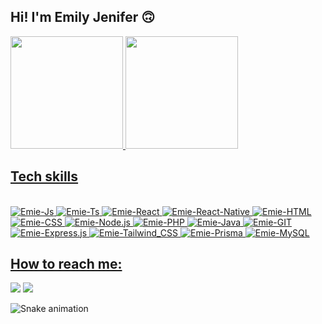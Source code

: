 

## Hi! I'm Emily Jenifer 🙃

<div align="left">
  <a href="https://github.com/emsjenifer">
  <img height="180em" src="https://github-readme-stats.vercel.app/api?username=emsjenifer&show_icons=true&theme=radical&include_all_commits=true&count_private=true"/>
  <img height="180em" src="https://github-readme-stats.vercel.app/api/top-langs/?username=emsjenifer&layout=compact&langs_count=7&theme=radical"/>
</div>

## Tech skills

<div style="display: inline_block"><br>
  <img alt="Emie-Js" src="https://img.shields.io/badge/JavaScript-F7DF1E?style=for-the-badge&logo=javascript&logoColor=black">
  <img alt="Emie-Ts" src="https://img.shields.io/badge/TypeScript-007ACC?style=for-the-badge&logo=typescript&logoColor=white">
  <img alt="Emie-React" src="https://img.shields.io/badge/React-20232A?style=for-the-badge&logo=react&logoColor=61DAFB">
  <img alt="Emie-React-Native" src="https://img.shields.io/badge/React_Native-20232A?style=for-the-badge&logo=react&logoColor=61DAFB">
  <img alt="Emie-HTML" src="https://img.shields.io/badge/HTML5-E34F26?style=for-the-badge&logo=html5&logoColor=white">
  <img alt="Emie-CSS" src="https://img.shields.io/badge/CSS3-1572B6?style=for-the-badge&logo=css3&logoColor=white">
  <img alt="Emie-Node.js" src="https://img.shields.io/badge/Node.js-43853D?style=for-the-badge&logo=node.js&logoColor=white">
  <img alt="Emie-PHP" src="https://img.shields.io/badge/PHP-777BB4?style=for-the-badge&logo=php&logoColor=white">
  <img alt="Emie-Java" src="https://img.shields.io/badge/Java-ED8B00?style=for-the-badge&logo=java&logoColor=white">
  <img alt="Emie-GIT" src="https://img.shields.io/badge/GIT-E44C30?style=for-the-badge&logo=git&logoColor=white">
  <img alt="Emie-Express.js" src="https://img.shields.io/badge/Express.js-404D59?style=for-the-badge">
  <img alt="Emie-Tailwind_CSS" src="https://img.shields.io/badge/Tailwind_CSS-38B2AC?style=for-the-badge&logo=tailwind-css&logoColor=white">
  <img alt="Emie-Prisma" src="https://img.shields.io/badge/Prisma-3982CE?style=for-the-badge&logo=Prisma&logoColor=white">
  <img alt="Emie-MySQL" src="https://img.shields.io/badge/MySQL-00000F?style=for-the-badge&logo=mysql&logoColor=white">
</div>

## How to reach me:

<div> 

  <a href = "mailto:emsjenifer@gmail.com"><img src="https://img.shields.io/badge/-Gmail-%23333?style=for-the-badge&logo=gmail&logoColor=white" target="_blank"></a>
  <a href = "https://www.linkedin.com/in/emily-jenifer-da-silva-903242138/" target="_blank" rel="noopener noreferrer"><img src="https://img.shields.io/badge/-LinkedIn-%230077B5?style=for-the-badge&logo=linkedin&logoColor=white" target="_blank"></a> 
 
  ![Snake animation](https://github.com/emsjenifer/emsjenifer/blob/output/github-contribution-grid-snake.svg)
 
</div>
